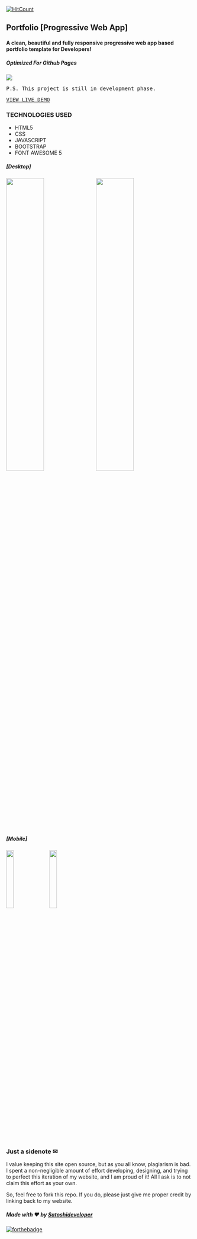 [![HitCount](http://hits.dwyl.com/Satoshideveloper/Portfolio.svg)](http://hits.dwyl.com/Satoshideveloper/Portfolio)
## Portfolio [Progressive Web App]
#### A clean, beautiful and fully responsive progressive web app based portfolio template for Developers! 
##### Optimized For Github Pages

<img src="https://github.com/SatoshiSaka/Portfolio/blob/master/screenshots/1.png?raw=false">

<pre>P.S. This project is still in development phase.</pre>
<pre><a href="https://Satoshideveloper.com/Portfolio/">VIEW LIVE DEMO</a></pre>

### TECHNOLOGIES USED
* HTML5
* CSS
* JAVASCRIPT
* BOOTSTRAP
* FONT AWESOME 5

##### [Desktop]
<img src="https://github.com/SatoshiSaka/Portfolio/blob/master/screenshots/1.png?raw=false" width="45%">&nbsp;&nbsp;&nbsp;&nbsp;<img src="https://github.com/SatoshiSaka/Portfolio/blob/master/screenshots/3.png?raw=false" width="45%">
##### [Mobile]
<img src="https://github.com/SatoshiSaka/Portfolio/blob/master/screenshots/1-mobile.png?raw=false" width="20%">&nbsp;&nbsp;&nbsp;&nbsp;<img src="https://github.com/SatoshiSaka/Portfolio/blob/master/screenshots/3-mobile.png?raw=false" width="20%">

### Just a sidenote ✉
I value keeping this site open source, but as you all know, plagiarism is bad. I spent a non-negligible amount of effort developing, designing, and trying to perfect this iteration of my website, and I am proud of it! All I ask is to not claim this effort as your own.

So, feel free to fork this repo. If you do, please just give me proper credit by linking back to my website.

##### Made with ❤ by <a href="https://github.com/Satoshideveloper">Satoshideveloper</a>

[![forthebadge](https://forthebadge.com/images/badges/built-with-love.svg)](https://github.com/Satoshideveloper)

